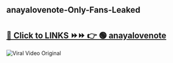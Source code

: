 
 ## anayalovenote-Only-Fans-Leaked

# <h2><a href="https://clipsfans.com/anayalovenote&ref=git">🔗 Click to LINKS ⏩⏩ 👉 🟢 anayalovenote </a></h2>

<a href="https://clipsfans.com/anayalovenote&ref=git" rel="nofollow" data-target="animated-image.originalLink"><img src="https://i.ibb.co.com/xMMVF88/686577567.gif" alt="Viral Video Original" style="max-width: 100%; display: inline-block;" data-target="animated-image.originalImage"></a>
